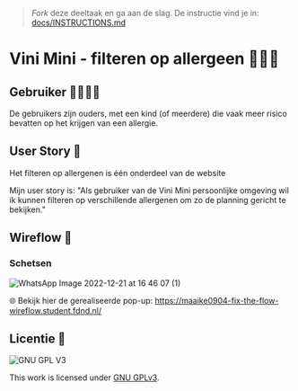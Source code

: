 > _Fork_ deze deeltaak en ga aan de slag. De instructie vind je in: [docs/INSTRUCTIONS.md](docs/INSTRUCTIONS.md)

# Vini Mini - filteren op allergeen 🥜🥚🌰
<!-- Geef je opdracht een titel en schrijf in één zin wat het is -->

## Gebruiker 👨‍👨‍👧‍👦
De gebruikers zijn ouders, met een kind (of meerdere) die vaak meer risico bevatten op het krijgen van een allergie.

## User Story 📖
Het filteren op allergenen is één onderdeel van de website

Mijn user story is: 
"Als gebruiker van de Vini Mini persoonlijke omgeving wil ik kunnen filteren op verschillende allergenen om zo de planning gericht te bekijken."

## Wireflow 🤸
### Schetsen
![WhatsApp Image 2022-12-21 at 16 46 07 (1)](https://user-images.githubusercontent.com/112861144/208945782-f527857b-ec9c-4be1-8fe9-afd491b626bd.jpeg)

🌐 Bekijk hier de gerealiseerde pop-up: https://maaike0904-fix-the-flow-wireflow.student.fdnd.nl/

## Licentie 💯

![GNU GPL V3](https://www.gnu.org/graphics/gplv3-127x51.png)

This work is licensed under [GNU GPLv3](./LICENSE).
